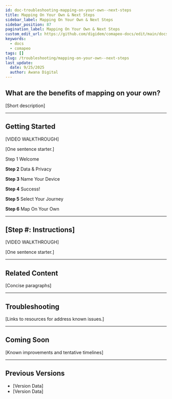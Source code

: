 ```yaml
---
id: doc-troubleshooting-mapping-on-your-own--next-steps
title: Mapping On Your Own & Next Steps
sidebar_label: Mapping On Your Own & Next Steps
sidebar_position: 87
pagination_label: Mapping On Your Own & Next Steps
custom_edit_url: https://github.com/digidem/comapeo-docs/edit/main/docs/troubleshooting/mapping-on-your-own--next-steps.md
keywords:
  - docs
  - comapeo
tags: []
slug: /troubleshooting/mapping-on-your-own--next-steps
last_update:
  date: 9/25/2025
  author: Awana Digital
---
```


## What are the benefits of mapping on your own?


[Short description]


---


## Getting Started


[VIDEO WALKTHROUGH]


[One sentence starter.]


Step 1 Welcome


**Step 2** Data & Privacy


**Step 3** Name Your Device


**Step 4** Success!


**Step 5** Select Your Journey


**Step 6** Map On Your Own


---


## [Step #: Instructions]


[VIDEO WALKTHROUGH]


[One sentence starter.]


---


## Related Content


[Concise paragraphs]


---


## Troubleshooting


[Links to resources for address known issues.]


---


## Coming Soon


[Known improvements and tentative timelines]


---


## Previous Versions

- [Version Data]
- [Version Data]
